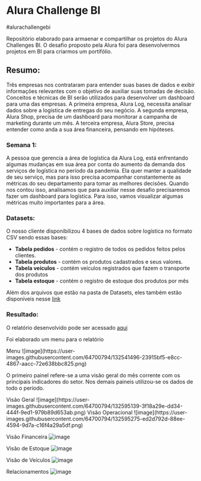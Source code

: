 # Alura Challenge BI
#alurachallengebi
<p> Repositório elaborado para armaenar e compartilhar os projetos do Alura Challenges BI. O desafio proposto pela Alura  foi para desenvolvermos projetos em BI para criarmos um portifólio. </p>

## Resumo: 
<p> Três empresas nos contrataram para entender suas bases de dados e exibir informações relevantes com o objetivo de auxiliar suas tomadas de decisão. Conceitos e técnicas de BI serão utilizados para desenvolver um dashboard para uma das empresas.  A primeira empresa, Alura Log, necessita analisar dados sobre a logística de entregas do seu negócio. A segunda empresa, Alura Shop, precisa de um dashboard para monitorar a campanha de marketing durante um mês. A terceira empresa, Alura Store, precisa entender como anda a sua área financeira, pensando em hipóteses. </p>

### Semana 1:
<p> A pessoa que gerencia a área de logística da Alura Log, está enfrentando algumas mudanças em sua área por conta do aumento da demanda dos serviços de logística no período da pandemia. Ela quer manter a qualidade de seu serviço, mas para isso precisa acompanhar constantemente as métricas do seu departamento para tomar as melhores decisões. Quando nos contou isso, analisamos que para auxiliar nesse desafio precisaremos fazer um dashboard para logística. Para isso, vamos visualizar algumas métricas muito importantes para a área. </p>

  ### Datasets:
   <p> O nosso cliente disponibilizou 4 bases de dados sobre logística no formato CSV sendo essas bases: </p>
  <ul>
    <li> <b>Tabela pedidos</b> - contém o registro de todos os pedidos feitos pelos clientes. </li>
    <li> <b>Tabela produtos</b> - contém os produtos cadastrados e seus valores. </li>
    <li> <b>Tabela veículos</b> - contém veículos registrados que fazem o transporte dos produtos </li>
    <li> <b>Tabela estoque</b> - contém o registro de estoque dos produtos por mês </li>
 </ul>
 <p> Além dos arquivos que estão na pasta de Datasets, eles também estão disponíveis nesse <a href="https://drive.google.com/drive/folders/1saKsmnW4FvOw_MRG363pNEYFbFpGw5hf?usp=sharing" target="_blank">link</a> </p>
  
   ### Resultado:
   
   <p> O relatório desenvolvido pode ser acessado <a href="https://app.powerbi.com/reportEmbed?reportId=1385f592-943b-4002-8520-336c1bf43d6f&autoAuth=true&ctid=b7845ad6-74cd-4782-aea9-57359643b87b&config=eyJjbHVzdGVyVXJsIjoiaHR0cHM6Ly93YWJpLWJyYXppbC1zb3V0aC1iLXByaW1hcnktcmVkaXJlY3QuYW5hbHlzaXMud2luZG93cy5uZXQvIn0%3D">aqui</a></p>
  
 <p>Foi elaborado um menu para o relatório</p> 
 Menu
  ![image](https://user-images.githubusercontent.com/64700794/132541496-23915bf5-e8cc-4867-aacc-72e638bbc825.png)
  <p>O primeiro painel refere-se a uma visão geral do mês corrente com os principais indicadores do setor. Nos demais paineis utilizou-se os dados de todo o período.</p> 
Visão Geral
  ![image](https://user-images.githubusercontent.com/64700794/132595139-3f18a29e-dd34-444f-9ed1-979b89d653ab.png)
Visão Operacional
![image](https://user-images.githubusercontent.com/64700794/132595275-ed2d792d-88ee-4594-9d7a-c16f4a29a5df.png)

Visão Financeira
![image](https://user-images.githubusercontent.com/64700794/132595228-8a717025-7518-4947-8f42-343da0310fea.png)

Visão de Estoque
![image](https://user-images.githubusercontent.com/64700794/132595570-b6e369af-4285-488f-b1a1-3f77748e8f6d.png)

Visão de Veículos
![image](https://user-images.githubusercontent.com/64700794/132595591-b735498c-36ff-46ca-9cfe-2228302a7342.png)

Relacionamentos
![image](https://user-images.githubusercontent.com/64700794/132595964-68da7599-ab8e-467c-a4c0-66e901c285d2.png)
